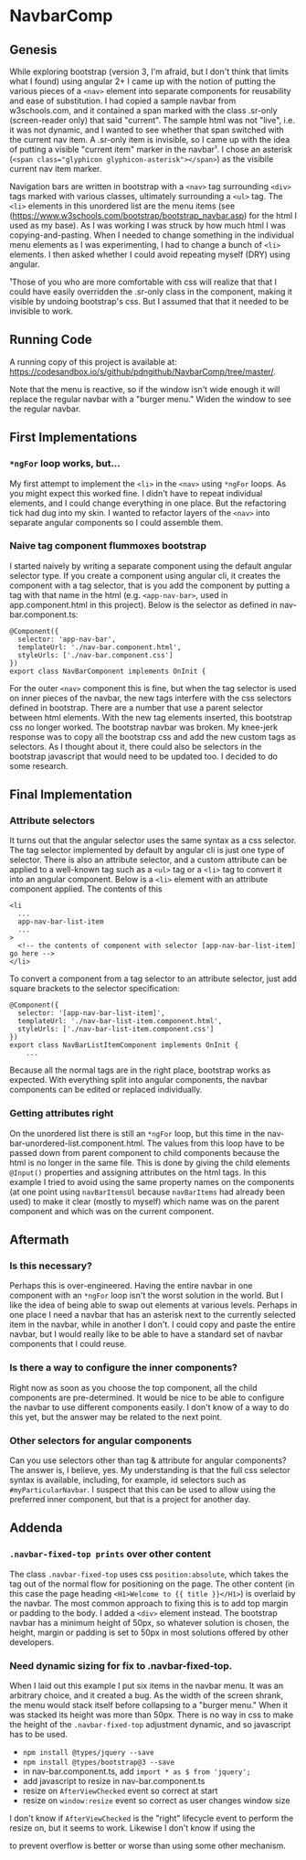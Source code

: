# NavbarComp

## Genesis

While exploring bootstrap (version 3, I'm afraid, but I don't think that limits what I found) using angular 2+ I came up with the notion of putting the various pieces of a `<nav>` element into separate components for reusability and ease of substitution. I had copied a sample navbar from w3schools.com, and it contained a span marked with the class .sr-only (screen-reader only) that said "current". The sample html was not "live", i.e. it was not dynamic, and I wanted to see whether that span switched with the current nav item. A .sr-only item is invisible, so I came up with the idea of putting a visible "current item" marker in the navbar¹. I chose an asterisk (`<span class="glyphicon glyphicon-asterisk"></span>`) as the visibile current nav item marker. 

Navigation bars are written in bootstrap with a `<nav>` tag surrounding `<div>` tags marked with various classes,  ultimately surrounding a `<ul>` tag. The `<li>` elements in this unordered list are the menu items (see (https://www.w3schools.com/bootstrap/bootstrap_navbar.asp) for the html I used as my base). As I was working I was struck by how much html I was copying-and-pasting. When I needed to change something in the individual menu elements as I was experimenting, I had to change a bunch of `<li>` elements. I then asked whether I could avoid repeating myself (DRY) using angular.

¹Those of you who are more comfortable with css will realize that that I could have easily overridden the .sr-only class in the component, making it visible by undoing bootstrap's css. But I assumed that that it needed to be invisible to work.

## Running Code

A running copy of this project is available at: https://codesandbox.io/s/github/pdngithub/NavbarComp/tree/master/. 

Note that the menu is reactive, so if the window isn't wide enough it will replace the regular navbar with a "burger menu." Widen the window to see the regular navbar.

## First Implementations

### `*ngFor` loop works, but...

My first attempt to implement the `<li>` in the `<nav>` using `*ngFor` loops. As you might expect this worked fine. I didn't have to repeat individual elements, and I could change everything in one place. But the refactoring tick had dug into my skin. I wanted to refactor layers of the `<nav>` into separate angular components so I could assemble them.

### Naive tag component flummoxes bootstrap

I started naively by writing a separate component using the default angular selector type. If you create a component using angular cli, it creates the component with a tag selector, that is you add the component by putting a tag with that name in the html (e.g. `<app-nav-bar>`, used in app.component.html in this project). Below is the selector as defined in nav-bar.component.ts:

    @Component({
      selector: 'app-nav-bar',
      templateUrl: './nav-bar.component.html',
      styleUrls: ['./nav-bar.component.css']
    })
    export class NavBarComponent implements OnInit {

For the outer `<nav>` component this is fine, but when the tag selector is used on inner pieces of the navbar, the new tags interfere with the css selectors defined in bootstrap. There are a number that use a parent selector between html elements. With the new tag elements inserted, this bootstrap css no longer worked. The bootstrap navbar was broken. My knee-jerk response was to copy all the bootstrap css and add the new custom tags as selectors. As I thought about it, there could also be selectors in the bootstrap javascript that would need to be updated too. I decided to do some research.

## Final Implementation

### Attribute selectors

It turns out that the angular selector uses the same syntax as a css selector. The tag selector implemented by default by angular cli is just one type of selector. There is also an attribute selector, and a custom attribute can be applied to a well-known tag such as a `<ul>` tag or a `<li>` tag to convert it into an angular component. Below is a `<li>` element with an attribute component applied. The contents of this 

    <li 
      ...
      app-nav-bar-list-item
      ...
    >
      <!-- the contents of component with selector [app-nav-bar-list-item] go here -->
    </li>

To convert a component from a tag selector to an attribute selector, just add square brackets to the selector specification:

    @Component({
      selector: '[app-nav-bar-list-item]',
      templateUrl: './nav-bar-list-item.component.html',
      styleUrls: ['./nav-bar-list-item.component.css']
    })
    export class NavBarListItemComponent implements OnInit {
        ...

Because all the normal tags are in the right place, bootstrap works as expected. With everything split into angular components, the navbar components can be edited or replaced individually.

### Getting attributes right

On the unordered list there is still an `*ngFor` loop, but this time in the nav-bar-unordered-list.component.html. The values from this loop have to be passed down from parent component to child components because the html is no longer in the same file. This is done by giving the child elements `@Input()` properties and assigning attributes on the html tags. In this example I tried to avoid using the same property names on the components (at one point using `navBarItemsUl` because `navBarItems` had already been used) to make it clear (mostly to myself) which name was on the parent component and which was on the current component.

## Aftermath

### Is this necessary?

Perhaps this is over-engineered. Having the entire navbar in one component with an `*ngFor` loop isn't the worst solution in the world. But I like the idea of being able to swap out elements at various levels. Perhaps in one place I need a navbar that has an asterisk next to the currently selected item in the navbar, while in another I don't. I could copy and paste the entire navbar, but I would really like to be able to have a standard set of navbar components that I could reuse.

### Is there a way to configure the inner components?

Right now as soon as you choose the top component, all the child components are pre-determined. It would be nice to be able to configure the navbar to use different components easily. I don't know of a way to do this yet, but the answer may be related to the next point.

### Other selectors for angular components

Can you use selectors other than tag & attribute for angular components? The answer is, I believe, yes. My understanding is that the full css selector syntax is available, including, for example, id selectors such as `#myParticularNavbar`. I suspect that this can be used to allow using the preferred inner component, but that is a project for another day.

## Addenda

### `.navbar-fixed-top prints` over other content

The class `.navbar-fixed-top` uses css `position:absolute`, which takes the tag out of the normal flow for positioning on the page. The other content (in this case the page heading `<H1>Welcome to {{ title }}</H1>`) is overlaid by the navbar. The most common approach to fixing this is to add top margin or padding to the body. I added a `<div>` element instead. The bootstrap navbar has a minimum height of 50px, so whatever solution is chosen, the height, margin or padding is set to 50px in most solutions offered by other developers.

### Need dynamic sizing for fix to .navbar-fixed-top.

When I laid out this example I put six items in the navbar menu. It was an arbitrary choice, and it created a bug. As the width of the screen shrank, the menu would stack itself before collapsing to a "burger menu." When it was stacked its height was more than 50px. There is no way in css to make the height of the `.navbar-fixed-top` adjustment dynamic, and so javascript has to be used.

* `npm install @types/jquery --save`
* `npm install @types/bootstrap@3 --save`
* in nav-bar.component.ts, add `import * as $ from 'jquery';`
* add javascript to resize in nav-bar.component.ts
* resize on `AfterViewChecked` event so correct at start
* resize on `window:resize` event so correct as user changes window size

I don't know if `AfterViewChecked` is the "right" lifecycle event to perform the resize on, but it seems to work. Likewise I don't know if using the <div> to prevent overflow is better or worse than using some other mechanism.